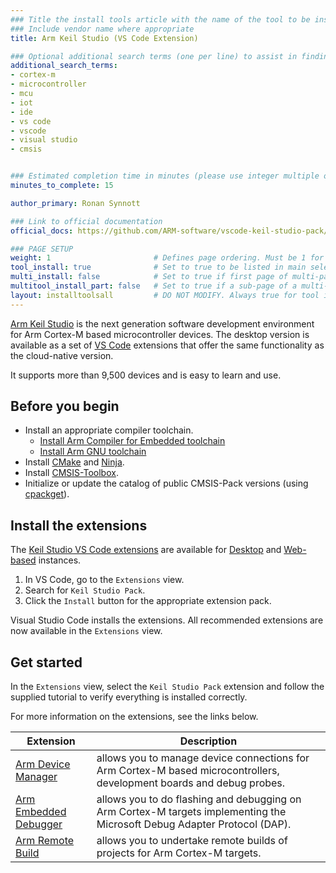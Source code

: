 ```yaml
---
### Title the install tools article with the name of the tool to be installed
### Include vendor name where appropriate
title: Arm Keil Studio (VS Code Extension)

### Optional additional search terms (one per line) to assist in finding the article
additional_search_terms:
- cortex-m
- microcontroller
- mcu
- iot
- ide
- vs code
- vscode
- visual studio
- cmsis


### Estimated completion time in minutes (please use integer multiple of 5)
minutes_to_complete: 15

author_primary: Ronan Synnott

### Link to official documentation
official_docs: https://github.com/ARM-software/vscode-keil-studio-pack/blob/main/extension-pack-web/README.md

### PAGE SETUP
weight: 1                       # Defines page ordering. Must be 1 for first (or only) page.
tool_install: true              # Set to true to be listed in main selection page, else false
multi_install: false            # Set to true if first page of multi-page article, else false
multitool_install_part: false   # Set to true if a sub-page of a multi-page article, else false
layout: installtoolsall         # DO NOT MODIFY. Always true for tool install articles
---
```

[Arm Keil Studio](https://keil.arm.com/) is the next generation software development environment for Arm Cortex-M based microcontroller devices. The desktop version is available as a set of [VS Code](https://code.visualstudio.com/) extensions that offer the same functionality as the cloud-native version.

It supports more than 9,500 devices and is easy to learn and use.

## Before you begin

- Install an appropriate compiler toolchain.
    * [Install Arm Compiler for Embedded toolchain](/install-guides/armclang/)
    * [Install Arm GNU toolchain](/install-guides/gcc/arm-gnu/)
- Install [CMake](https://cmake.org/) and [Ninja](https://ninja-build.org/).
- Install [CMSIS-Toolbox](https://github.com/Open-CMSIS-Pack/cmsis-toolbox/releases).
- Initialize or update the catalog of public CMSIS-Pack versions (using [cpackget](https://github.com/Open-CMSIS-Pack/cpackget)). 

## Install the extensions

The [Keil Studio VS Code extensions](https://github.com/ARM-software/vscode-keil-studio-pack/blob/main/extension-pack-web/README.md) are available for [Desktop](https://marketplace.visualstudio.com/items?itemName=Arm.keil-studio-pack) and [Web-based](https://marketplace.visualstudio.com/items?itemName=Arm.keil-studio-pack-web) instances.

1. In VS Code, go to the `Extensions` view.
2. Search for `Keil Studio Pack`.
3. Click the `Install` button for the appropriate extension pack.

Visual Studio Code installs the extensions. All recommended extensions are now available in the `Extensions` view.

## Get started

In the `Extensions` view, select the `Keil Studio Pack` extension and follow the supplied tutorial to verify everything is installed correctly.

For more information on the extensions, see the links below.

| Extension | Description |
|-----------|-------------|
| [Arm Device Manager](https://github.com/ARM-software/vscode-device-manager/blob/main/README.md) | allows you to manage device connections for Arm Cortex-M based microcontrollers, development boards and debug probes.|
| [Arm Embedded Debugger](https://github.com/ARM-software/vscode-embedded-debug/blob/main/README.md) | allows you to do flashing and debugging on Arm Cortex-M targets implementing the Microsoft Debug Adapter Protocol (DAP). |
| [Arm Remote Build](https://github.com/ARM-software/vscode-cmsis-csolution/blob/main/README.md) | allows you to undertake remote builds of projects for Arm Cortex-M targets. |
